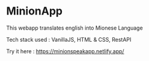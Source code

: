 # MinionApp

This webapp translates english into Mionese Language

Tech stack used : VanillaJS, HTML & CSS, RestAPI


Try it here : https://minionspeakapp.netlify.app/
